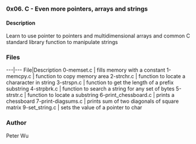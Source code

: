 ### 0x06. C - Even more pointers, arrays and strings

#### Description  
Learn to use pointer to pointers and multidimensional arrays and common C standard library function to manipulate strings

### Files
---|---
File|Description
0-memset.c | fills memory with a constant
1-memcpy.c | function to copy memory area
2-strchr.c | function to locate a chararacter in string
3-strspn.c | function to get the length of a prefix substring
4-strpbrk.c | function to search a string for any set of bytes
5-strstr.c | function to locate a substring
6-print\_chessboard.c | prints a chessboard
7-print\-diagsums.c | prints sum of two diagonals of square matrix
9-set\_string.c | sets the value of a pointer to char

### Author
Peter Wu
